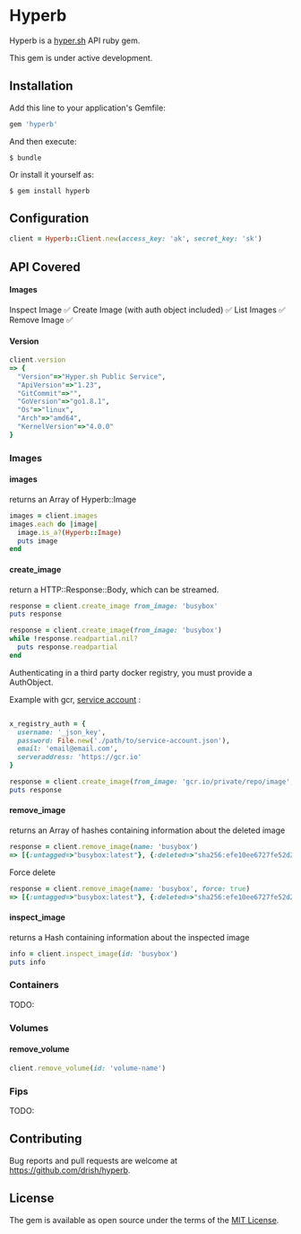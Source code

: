 # Hyperb

Hyperb is a [hyper.sh](https://hyper.sh) API ruby gem.

This gem is under active development.

## Installation

Add this line to your application's Gemfile:

```ruby
gem 'hyperb'
```

And then execute:

    $ bundle

Or install it yourself as:

    $ gem install hyperb


## Configuration

```ruby
client = Hyperb::Client.new(access_key: 'ak', secret_key: 'sk')
```

## API Covered

#### Images

Inspect Image :white_check_mark:
Create Image (with auth object included)  :white_check_mark:
List Images  :white_check_mark:
Remove Image :white_check_mark:

#### Version

```ruby
client.version
=> {
  "Version"=>"Hyper.sh Public Service",
  "ApiVersion"=>"1.23",
  "GitCommit"=>"",
  "GoVersion"=>"go1.8.1",
  "Os"=>"linux",
  "Arch"=>"amd64",
  "KernelVersion"=>"4.0.0"
}
```

### Images

#### images

returns an Array of Hyperb::Image

```ruby
images = client.images
images.each do |image|
  image.is_a?(Hyperb::Image)
  puts image
end
```

#### create_image

return a HTTP::Response::Body, which can be streamed.

```ruby
response = client.create_image from_image: 'busybox'
puts response
```

```ruby
response = client.create_image(from_image: 'busybox')
while !response.readpartial.nil?
  puts response.readpartial
end
```

Authenticating in a third party docker registry, you must provide a AuthObject.

Example with gcr, [service account](https://cloud.google.com/container-registry/docs/advanced-authentication) :

```ruby

x_registry_auth = {
  username: '_json_key',
  password: File.new('./path/to/service-account.json'),
  email: 'email@email.com',
  serveraddress: 'https://gcr.io'
}

response = client.create_image(from_image: 'gcr.io/private/repo/image', x_registry_auth)
puts response

```

#### remove_image

returns an Array of hashes containing information about the deleted image

```ruby
response = client.remove_image(name: 'busybox')
=> [{:untagged=>"busybox:latest"}, {:deleted=>"sha256:efe10ee6727fe52d2db2eb5045518fe98d8e31fdad1cbdd5e1f737018c349ebb"}]
```

Force delete

```ruby
response = client.remove_image(name: 'busybox', force: true)
=> [{:untagged=>"busybox:latest"}, {:deleted=>"sha256:efe10ee6727fe52d2db2eb5045518fe98d8e31fdad1cbdd5e1f737018c349ebb"}]
```

#### inspect_image

returns a Hash containing information about the inspected image

```ruby
info = client.inspect_image(id: 'busybox')
puts info
```

### Containers

TODO:

### Volumes

#### remove_volume

```ruby
client.remove_volume(id: 'volume-name')
```

### Fips

TODO:

## Contributing

Bug reports and pull requests are welcome at https://github.com/drish/hyperb.

## License

The gem is available as open source under the terms of the [MIT License](http://opensource.org/licenses/MIT).
